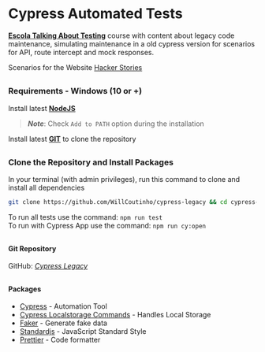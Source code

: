 # Cypress Automated Tests

[**Escola Talking About Testing**](https://udemy.com/user/walmyr) course with content about legacy code maintenance, simulating maintenance in a old cypress version for scenarios for API, route intercept and mock responses.

Scenarios for the Website [Hacker Stories](https://wlsf82-hacker-stories.web.app/)

##

### Requirements - Windows (10 or +)

Install latest [**NodeJS**](https://nodejs.org/en/download/)

> **_Note_**: Check `Add to PATH` option during the installation

Install latest [**GIT**](https://git-scm.com/download/win) to clone the repository

##

### Clone the Repository and Install Packages

In your terminal (with admin privileges), run this command to clone and install all dependencies

```bash
git clone https://github.com/WillCoutinho/cypress-legacy && cd cypress-legacy && npm i
```

To run all tests use the command: `npm run test`  
To run with Cypress App use the command: `npm run cy:open`

##

#### Git Repository

GitHub: [_Cypress Legacy_](https://github.com/WillCoutinho/cypress-legacy)

##

#### Packages

- [Cypress](https://docs.cypress.io/guides/overview/why-cypress) - Automation Tool
- [Cypress Localstorage Commands](https://www.npmjs.com/package/cypress-localstorage-commands) - Handles Local Storage
- [Faker](https://github.com/faker-js/faker) - Generate fake data
- [Standardjs](https://standardjs.com/) - JavaScript Standard Style
- [Prettier](https://www.npmjs.com/package/prettier) - Code formatter
